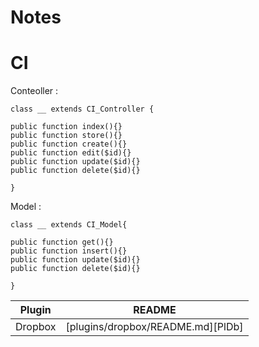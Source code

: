 # Notes
# CI

Conteoller :

```
class __ extends CI_Controller {

public function index(){} 
public function store(){} 
public function create(){} 
public function edit($id){} 
public function update($id){} 
public function delete($id){} 
    
}
```
Model :
```
class __ extends CI_Model{

public function get(){} 
public function insert(){} 
public function update($id){} 
public function delete($id){} 
    
}
```

| Plugin | README |
| ------ | ------ |
| Dropbox | [plugins/dropbox/README.md][PlDb] |


